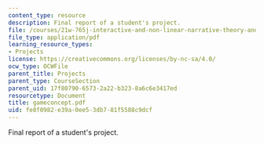 ```yaml
---
content_type: resource
description: Final report of a student's project.
file: /courses/21w-765j-interactive-and-non-linear-narrative-theory-and-practice-spring-2004/fe8f0982e39a0ee53db781f5588c9dcf_gameconcept.pdf
file_type: application/pdf
learning_resource_types:
- Projects
license: https://creativecommons.org/licenses/by-nc-sa/4.0/
ocw_type: OCWFile
parent_title: Projects
parent_type: CourseSection
parent_uid: 17f80790-6573-2a22-b323-8a6c6e3417ed
resourcetype: Document
title: gameconcept.pdf
uid: fe8f0982-e39a-0ee5-3db7-81f5588c9dcf
---
```

Final report of a student's project.